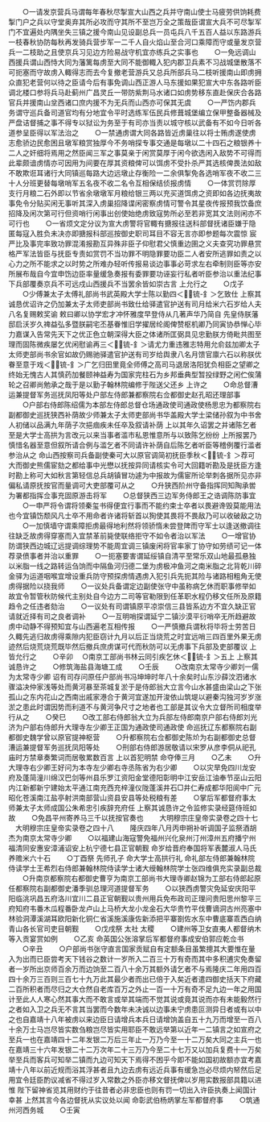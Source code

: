 <!-- { "loadSidebar": true } -->
　　○一请发京营兵马谓每年春秋尽掣宣大山西之兵并守南山使士马疲劳供饷耗费掣门户之兵以守堂奥弃其所必攻而守其所不至岂万全之策哉臣谓宣大兵不可尽掣军门不宜遍处内隅坐失三镇之援今南山见设副总兵一员屯兵八千五百人益以东路游兵一枝春秋协防每秋再发骑兵营步军一二千人自火焰山至合河口乘障而守或量发京营兵一二枝助之且使京兵习见边方险易战守机宜亦练兵之实事也
　　○一免远调山西援兵谓山西恃大同为藩篱每虏至大同不能御輙入犯内郡卫兵素不习战城堡散落不可扼塞而守故虏入輙得志而去今复撤老营游兵又总兵所部兵马二枝听援南山即虏拥众直犯老营何以待之臣请今后有事免调山西正游人马东援如果犯宣大中东各路听臣调北楼口参将兵马赴蓟州广昌灵丘一带防紫荆马水诸口如虏势移东直赴保庆合各路官兵并援南山坌西诸口庶内援不为无兵而山西亦可保其无虞
　　○一严饬内郡兵务谓守巡兵备司道官均有分地宜令平时选练军伍民兵修葺城堡编立保甲整备器械及严盘诘督捕之事不得专以狱讼为务至于有司亦当责以城守核以武备有不如今日听各道参呈臣得以军法治之
　　○一禁通虏谓大同各路皆近虏巢往以将士贿虏遂使虏志愈骄边民愈困且墩军粮赏独厚今不务哨探专事交通是每墩以二十四石之粮银养十二人之奸细将焉用之然臣闻三军之事莫亲于闲赏莫厚于闲今欲选闲入敌势不可得而此辈颇谙虏情亦可因用为间要在厚其资粮俾可以饵虏不受扑杀严其选核俾畏法如敌不敢欺诳耳诸行大同镇巡每路大边远墩止存衡险一二余俱掣免各选哨军夜不收二三十人分班更替每墩哨军五名夜不收二名令互相保结侦报虏情
　　○一体赏罚除厚支行月粮二石外即以节省余墩墩军月粮给银三两以充买道饵虏之资即如各边抚夷故事免令分贴买闲无事听其深入虏巢招降谍闲密察虏情可警令其星夜传报预我饮备庶招降及闲次第可行但资哨行闲事出创使始绝虏致寇势所必至若非宽其文法则闲亦不可行也
　　○一省烦文定分议为宣大虏警将官輙有搪报往送科部督抚诸臣嫌于隐匿每寇入胜负未决亦即搪报科部巡按御史职司耳目不容无言亦即参题每次震惊  宸严比及事完率致功罪混淆报勘互异殊非臣子仰慰君父慎重边圉之义夫查究功罪悬赏格严军法皆臣与抚臣专责如赏罚不当功罪不明隐罪要功臣二人者安所逃罪如责之以心力之所不能求之以时势之所难办轻听传报易谈边事事必苛求左右牵制则臣等亦安所展布哉自今宜申饬边臣率量缓急奏报有委罪要功诬妄行私者听臣参治以重法纪事下兵部覆奏京兵不可远戍山西援兵不当罢余皆如崇古言  上允行之
　　○戊子
　　○少傅兼太子太傅礼部尚书武英殿大学士陈以勤四＜锍-釒＞乞致仕  上察其诚恳优诏许之仍加兼太子太师吏部尚书致仕给驿遣官护送有司月给米六石岁给人夫八名复赐敕奖谕  敕曰卿以协学宏才冲怀雅度早登侍从几著声华乃简自  先皇侍朕藩邸启沃岁久禆益弘多暨朕嗣宅丕基眷惟旧学擢居纶阁俾赞枢机卿乃同寅协恭惮心毕力嘉谋入告常先天下之优正色立朝深得大臣之体诸所匡弼具见忠勤朕方倚毗共图至理而固陈微疾屡乞优闲慰谕再三＜锍-釒＞请尤力重违雅志特用允俞兹加卿太子太师吏部尚书余官如故仍赐驰驿遣官护送有司岁给舆隶八名月馈官廪六石以称朕优眷至意于戏＜锍-釒＞广乞归田里竟全师傅之高司马退居洛阳犹负相臣之望卿之终始无愧古人其慎药加餐颐神益寿为国家完柱石为乡邦垂典型暂投绿野之闲伫俟蒲轮之召卿尚勉承之哉于是以勤子翰林院编修于陛送父还乡  上许之
　　○命总督漕运兼提督军务巡抚凤阳等处户部左侍郎兼都察院右佥都御史赵孔昭还理部事
　　○户部右侍郎陈绍儒为本部左侍郎总督仓场通政使司通政使杨思忠为都察院右副都御史巡抚狭西补荫故少师兼太子太师吏部尚书华盖殿大学士梁储孙叙为中书舍人初储以品满九年荫子次挹痼疾未任卒及叙请补荫  上以其年久诏罢之并诸陈乞者至是大学士高拱为言改元以来当事者滥市私恩惟意所与以致陈乞纷纷  上所报罢乃慎惜名器至意但叙所请合例与滥乞者不同请许补荫自后陈乞者听臣等稽例覆行滥者参治从之  命山西按察司兵备副使秦可大以原官调简初抚臣季秋＜锍-釒＞荐可大而御史熊儒宦劾之都给事中光懋以抚按异同请核实令可大回籍听勘及是抚臣方逢时勘上称可大如秋言第轻信总兵胡镇冒功遽为中报故为儒宦所论举刺各据所见亦非偏私请原抚按官而量调可大吏部覆可从之
　　○升狭西阶州守备指挥同知陶承喾为署都指挥佥事充固原游击将军
　　○总督狭西三边军务侍郎王之诰调陈防事宜
　　○一申严将令谓将领秦玺书得便宜行事而不能约束士卒者以畏避谗毁莫能用法也今宜镇饬颓风凡士卒不用命者许诸将斩首以狥使其畏将不畏敌乃可以收破敌之功
　　○一加慎墙守谓乘障拒虏最得地利然将领骄惰未尝登陴而守军士以逢送撤调往往缺乏故虏得穿塞而入宜禁革前毙使联络拒守不如令者治以军法
　　○一增官协防谓狭西边城辽远提调综理势不能周宜调三镇废闲将官率家丁协守如劳绩可记一体荐录偾事者并治以重罪
　　○一扼塞要害谓延绥镇自清平至常乐双山地最孤悬独以米脂一线之路转运刍饷而中隔鱼河归德二堡为虏极冲鱼河之南米脂之北背乾川碎金驿为运道咽喉宜增设重兵防守预探虏情遇虏入犯引兵先扼其险与诸路相粗角无使虏得据险以挠我师
　　○一议处兵备谓定边副使张守中虽称病乞休而职事修举如故宜令暂管秋防候代主别处自今边方二司等官勒限到任革职水程仍移文任所及原籍趋令之任违者劾治
　　○一议处有司谓镇原平凉崇信三县皆系边方不宜久缺正官请就近择有司之良者调补
　　○一互明哨探谓延宁二镇沙漠平衍哨卒无所趋避故虏中动静不得预知宜与山西遍老互相传报
　　○一严慎撤兵谓秋将毕将士劳苦日久輙先逃归故虏得乘隙内犯臣窃计九月以后正当烧荒之时宜远哨三四百里外果无虏迹然后烧荒烧荒既毕然后撤兵庶虏谋可代而秋防可以无虏事下兵部及吏部覆议  上皆允行之
　　○辛卯
　○南京工部尚书林云同引疾乞休＜锍-釒＞五上  上察其诚恳许之
　　○修筑海盐县海塘工成
　　○壬辰
　　○改南京太常寺少卿刘一儒为太常寺少卿  诏有司存问原任户部尚书冯坤坤时年八十余矣时山东沙薛汶泗诸水骤溢决仲家浅等处而黄河暴至茶城复淤于是侍郎翁大立言今山水甚盛由梁山之下张孤山之东内花山之西南出戚家港合于黄河宜遂加开浚依山筑堤以避秦沟独河岁岁涨淤之患此时谓因势而利道不与黄河争尺寸之地者也工部是其议令大立督所司相度举行从之
　　○癸巳
　　○改工部右侍郎翁大立为兵部左侍郎南京户部右侍郎刘光济为户部右侍郎升大理寺左少卿王正国为通政使司通政使  命巡抚辽东都察院右副都御史魏学曾以原官提神枢营
　　○升都察院右佥都御史陈炌为右副都御史总督漕运兼提督军务巡抚凤阳等处
　　○刑部右侍郎游居敬请以宋罗从彦李侗从祀孔庙时方禁章奏繁词而居敬累数百言  上以首犯明禁  命夺俸三月
　　○乙未
　　○升大理寺右少卿王好问为本寺左少卿右寺丞陈省为右少卿
　　○以灾旱免四川龙安府及蓬简潼川绵汉巴剑等州县乐罗江资阳金堂德阳彰明中江安岳江油奉节巫山云阳内江新都新宁建始太平通江南充西充梓潼仪陇蓬溪井石□井仁寿成都华阳阆中广元昭化苍溪南江盐亭射洪南部营山资县安县等处税粮有差
　　○掌后军都督府事太师兼太子太师成国公朱希忠引疾辞充府任  上察其诚恳许之令监修实录经筵侍班如故
　　○免昌平州寄养马三千以抚按官奏也
　　大明穆宗庄皇帝实录卷之四十七
　大明穆宗庄皇帝实录卷之四十八
　　隆庆四年八月丙申朔补听调国子监祭酒胡杰为南京太常寺少卿
　　○以福建山海寇警免福州兴化泉州汀州漳州五府播宁州福清同安惠安漳浦诏安上杭宁德七县正官朝觐  命岁给晋府奉国将军表麓淑人马氏养赡米六十石
　　○丁酉祭  先师孔子  命大学士高拱行礼  命礼部左侍郎兼翰林院侍读学士王希烈右侍郎兼翰林院侍读学士诸大绶翰林院学士张四维俱充实录副总裁
　　○升南京都察院右都御史曹亨为南京工部尚书大理寺卿赵锦为工部右侍郎起原任都察院右副都御史潘季驯总理河道提督军务
　　○以狭西虏警灾免延安庆阳平阳临洮巩昌五府洛川宜川二县正官朝觐以贵州用兵免布政司正理问贵阳思州黎平三府知府韦番木瓜程番卧龙卢山上马桥大龙小龙金石大华贵竹平伐曹谪洞古州亮塞中林验洞潭溪湖耳欧阳新化铜仁省溪施溪康佐新添把平寨劄佐水东中曹底寨乖西白纳青山各长官司吏目朝觐
　　○戊戌祭  太社  太稷
　　○建州等卫女直夷人都督纳木等入贡宴赏如例
　　○乙亥  命英国公张溶掌后军都督府事成安伯郭应乾佥书
　　○辛丑
　　○户部尚书张守直言国家贡赋自有定额条目虽繁摠其大要惟在量入为出而已臣尝考天下钱谷之数计一岁所入二百三十万有奇而其中多积逋灾免奏留者一岁所出京师百余万而边饷至二百八十余万其额外请乞者不与焉隆庆二年用四百四十余万三百则三百七十九万此其最少者而出已倍于入矣近者遣四御史括天下府藏二百所积者而尽归之大仓然自老库百万之外止一百一十万有奇不足九边一年之用国计至此人人寒心然其事大而不敢言或举其端而不觉其说或竟其说而亦有未能毅然行之者如入卫之兵无不言其当罢而今数年未决诚以边事未宁虏患叵测异日者或有以中之也自嘉靖十八年被虏以来边臣日请增兵本兵日请增饷盖自五十九万而增至一百八十余万士马岂尽皆实数刍粮岂尽皆实用耶臣不敢远举第以近年一二镇言之如宣府之至兵一也在嘉靖四十二年发银二万后三年止一万乃今至一十二万矣大同之主兵一也在嘉靖三十六年发银二十二万次年二十三万乃今至二十七万又以加兵复费十一万矣举至兵而客兵可知举二镇而九边可知天下焉得不困乎今即不能如国初故额亦宜考嘉靖十八年以前近规而浴其浮甚者且九边去虏有远近兵事有缓急岂必尽烦内帑然后足用宜令廷臣酌议减省不得过岁入常数之外臣亦移文督抚俾以岁用实数报部具籍以进惟  陛下留神省览其用财约于往昔者必非忠臣也则有罚一切出入许臣执奏上闻国计幸甚  上然其言今各边督抚从实议处以闻  命彰武伯杨炳掌左军都督府事
　　○筑通州河西务城
　　○壬寅
